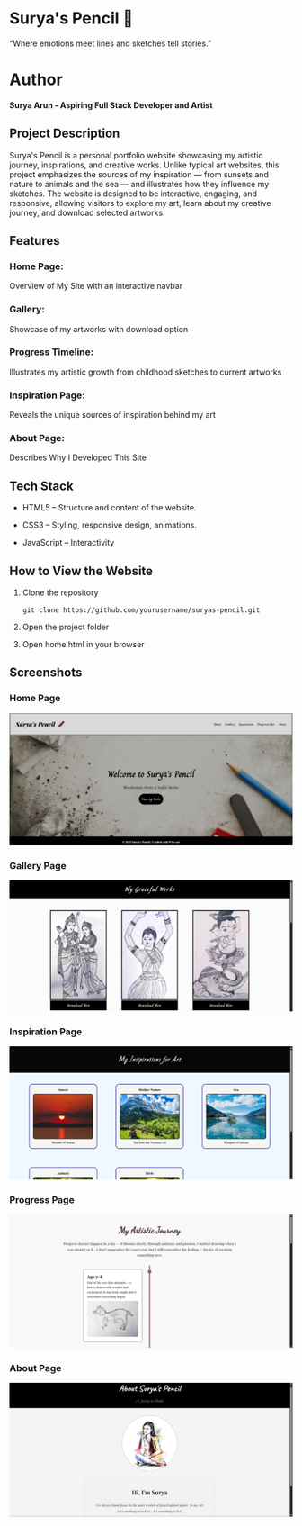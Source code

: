 # Surya's Pencil 🎨
   “Where emotions meet lines and sketches tell stories.”

   
# Author
  #### Surya Arun - Aspiring Full Stack Developer and Artist



## Project Description

Surya's Pencil is a personal portfolio website showcasing my artistic journey, inspirations, and creative works. Unlike typical art websites, this project emphasizes the sources of my inspiration — from sunsets and nature to animals and the sea — and illustrates how they influence my sketches.
The website is designed to be interactive, engaging, and responsive, allowing visitors to explore my art, learn about my creative journey, and download selected artworks.


## Features

### Home Page: 
   Overview of My Site with an interactive navbar

### Gallery: 
   Showcase of my artworks with download option

### Progress Timeline: 
   Illustrates my artistic growth from childhood sketches to current artworks

### Inspiration Page: 
   Reveals the unique sources of inspiration behind my art

### About Page: 
   Describes Why I Developed This Site


## Tech Stack

- HTML5 – Structure and content of the website.

- CSS3 – Styling, responsive design, animations.

- JavaScript – Interactivity 


## How to View the Website

1. Clone the repository

       git clone https://github.com/yourusername/suryas-pencil.git

2. Open the project folder

3. Open home.html in your browser


## Screenshots

### Home Page

![Home](/static/sc/home.png)


### Gallery Page

![Gallery](/static/sc/gallery.png)


### Inspiration Page

![Inspiration](/static/sc/insp.png)


### Progress Page

![Progress](/static/sc/progress.png)


### About Page

![About](/static/sc/about.png)
